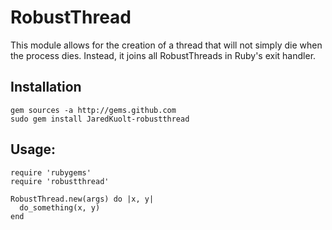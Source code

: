 # RobustThread

This module allows for the creation of a thread that will not simply die when
the process dies. Instead, it joins all RobustThreads in Ruby's exit handler.

## Installation

    gem sources -a http://gems.github.com
    sudo gem install JaredKuolt-robustthread

## Usage:

    require 'rubygems'
    require 'robustthread'

    RobustThread.new(args) do |x, y|
      do_something(x, y)
    end

